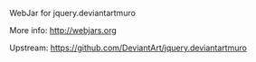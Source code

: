 WebJar for jquery.deviantartmuro

More info: http://webjars.org

Upstream: https://github.com/DeviantArt/jquery.deviantartmuro

